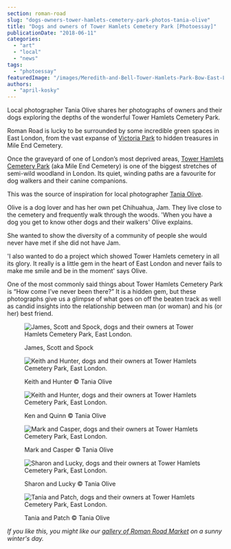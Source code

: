 ```yaml
---
section: roman-road
slug: "dogs-owners-tower-hamlets-cemetery-park-photos-tania-olive"
title: "Dogs and owners of Tower Hamlets Cemetery Park [Photoessay]"
publicationDate: "2018-06-11"
categories: 
  - "art"
  - "local"
  - "news"
tags: 
  - "photoessay"
featuredImage: "/images/Meredith-and-Bell-Tower-Hamlets-Park-Bow-East-London.jpg"
authors: 
  - "april-kosky"
---
```


Local photographer Tania Olive shares her photographs of owners and their dogs exploring the depths of the wonderful Tower Hamlets Cemetery Park.

Roman Road is lucky to be surrounded by some incredible green spaces in East London, from the vast expanse of [Victoria Park](https://romanroadlondon.com/victoria-park-east-london-bow/) to hidden treasures in Mile End Cemetery.

Once the graveyard of one of London’s most deprived areas, [Tower Hamlets Cemetery Park](https://romanroadlondon.com/tower-hamlets-cemetery-park-mile-end/) (aka Mile End Cemetery) is one of the biggest stretches of semi-wild woodland in London. Its quiet, winding paths are a favourite for dog walkers and their canine companions.

This was the source of inspiration for local photographer [Tania Olive](https://taniaolive.com/).

Olive is a dog lover and has her own pet Chihuahua, Jam. They live close to the cemetery and frequently walk through the woods. 'When you have a dog you get to know other dogs and their walkers' Olive explains.

She wanted to show the diversity of a community of people she would never have met if she did not have Jam.

'I also wanted to do a project which showed Tower Hamlets cemetery in all its glory. It really is a little gem in the heart of East London and never fails to make me smile and be in the moment' says Olive.

One of the most commonly said things about Tower Hamlets Cemetery Park is “How come I’ve never been there?” It is a hidden gem, but these photographs give us a glimpse of what goes on off the beaten track as well as candid insights into the relationship between man (or woman) and his (or her) best friend.

<figure>

![James, Scott and Spock, dogs and their owners at Tower Hamlets Cemetery Park, East London.](/images/James-Scott-and-Spock-Tower-Hamlets-Cemetery-Park-Bow-East-London.jpg)

<figcaption>

James, Scott and Spock

</figcaption>

</figure>

<figure>

![Keith and Hunter, dogs and their owners at Tower Hamlets Cemetery Park, East London.](/images/Keith-and-Hunter-Tower-Hamlets-Cemetery-Park-Bow-East-London-1024x683.jpg)

<figcaption>

Keith and Hunter © Tania Olive

</figcaption>

</figure>

<figure>

![Keith and Hunter, dogs and their owners at Tower Hamlets Cemetery Park, East London.](/images/Ken-and-Quinn-Tower-Hamlets-Cemetery-Park-Bow-East-London-1024x683.jpg)

<figcaption>

Ken and Quinn © Tania Olive

</figcaption>

</figure>

<figure>

![Mark and Casper, dogs and their owners at Tower Hamlets Cemetery Park, East London.](/images/Mark-and-Casper-Tower-Hamlets-Cemetery-Park-Bow-East-London-1024x683.jpg)

<figcaption>

Mark and Casper © Tania Olive

</figcaption>

</figure>

<figure>

![Sharon and Lucky, dogs and their owners at Tower Hamlets Cemetery Park, East London.](/images/Sharon-and-Lucky-Tower-Hamlets-Cemetery-Park-Bow-East-London.jpg)

<figcaption>

Sharon and Lucky © Tania Olive

</figcaption>

</figure>

<figure>

![Tania and Patch, dogs and their owners at Tower Hamlets Cemetery Park, East London.](/images/Tania-and-Patch-Tower-Hamlets-Cemetery-Park-dog-owners.jpg)

<figcaption>

Tania and Patch © Tania Olive

</figcaption>

</figure>

_If you like this, you might like our [gallery of Roman Road Market](https://romanroadlondon.com/sunny-winter-day-roman-road-market-photos-tabitha-stapely/) on a sunny winter's day._


